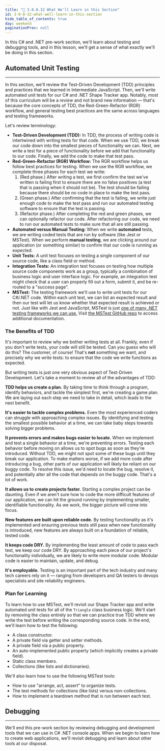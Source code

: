 ```yaml
---
title: "📓 3.0.0.32 What We'll Learn in this Section"
id: 3-0-0-32-what-well-learn-in-this-section
hide_table_of_contents: true
day: weekend
paginationPrev: null
---
```


In this C# and .NET pre-work section, we'll learn about testing and debugging tools, and in this lesson, we'll get a sense of what exactly we'll be doing in this section.

## Automated Unit Testing
---

In this section, we'll review the Test-Driven Development (TDD) principles and practices that we learned in Intermediate JavaScript. Then, we'll write automated unit tests for our C# and .NET Shape Tracker app. Notably, most of this curriculum will be a _review_ and not brand new information — that's because the core concepts of TDD, the Red-Green-Refactor (RGR) workflow, and general testing best practices are the same across languages and testing frameworks.

Let's review terminology:

* **Test-Driven Development (TDD):** In TDD, the process of writing code is intertwined with writing tests for that code. When we use TDD, we break our code down into the smallest pieces of functionality we can. Next, we write a test for a piece of functionality before we add that functionality to our code. Finally, we add the code to make that test pass.
* **Red-Green-Refactor (RGR) Workflow:** The RGR workflow helps us follow best practices for testing. When we use the RGR workflow, we complete three phases for each test we write:
  1. (Red phase.) After writing a test, we first confirm the test we've written is failing first to ensure there are no false positives (a test that is passing when it should not be). The test should be failing because there should be no code in place to make the test pass.
  2. (Green phase.) After confirming that the test is failing, we write just enough code to make the test pass and run our automated testing software to ensure that the test is passing.
  3. (Refactor phase.) After completing the red and green phases, we can optionally refactor our code. After refactoring our code, we need to run our automated tests to make sure that all are still passing.
* **Automated versus Manual Testing:** When we write **automated** tests, we are writing coded tests that are run by software (like Jest or MSTest). When we perform **manual testing**, we are clicking around our application (or something similar) to confirm that our code is running as expected. 
* **Unit Tests:** A unit test focuses on testing a single component of our source code, like a class field or method.
* **Integration Tests:** An integration test focuses on testing how multiple source code components work as a group, typically a combination of business logic and user interface logic. For example, an integration test might check that a user can properly fill out a form, submit it, and be re-routed to a "success page".
* **MSTest:** The testing framework we'll use to write unit tests for our C#/.NET code. Within each unit test, we can list an expected result and then our test will let us know whether that expected result is achieved or not. Just like with Jest and JavaScript, MSTest is just [one of many .NET testing frameworks we can use.](https://learn.microsoft.com/en-us/dotnet/core/testing/) Visit [the MSTest GitHub repo](https://github.com/microsoft/testfx) to access additional documentation.

### The Benefits of TDD

It's important to review why we bother writing tests at all. Frankly, even if you don't write tests, your code will still be tested. Can you guess who will do this? The customer, of course! That's **not** something we want, and precisely why we write tests: to ensure that the code we write functions as expected. 

But writing tests is just one very obvious aspect of Test-Driven Development. Let's take a moment to review all of the advantages of TDD:

**TDD helps us create a plan.** By taking time to think through a program, identify behaviors, and tackle the simplest first, we're creating a game plan. We are laying out each step we need to take in detail, which leads to the next benefit.

**It's easier to tackle complex problems.** Even the most experienced coders can struggle with approaching complex issues. By identifying and testing the smallest possible behavior at a time, we can take baby steps towards solving bigger problems.

**It prevents errors and makes bugs easier to locate.** When we implement and test a single behavior at a time, we're preventing errors. Testing each behavior before moving on allows us to spot bugs as soon as they're introduced. Without TDD, we might not spot some of these bugs until they break our application. To make matters worse, if we add more code after introducing a bug, other parts of our application will likely be reliant on our buggy code. To resolve this issue, we'd need to locate the bug, resolve it, and potentially alter all the code that depends on the buggy code. That's a lot of work.

**It allows us to create projects faster.** Starting a complex project can be daunting. Even if we aren't sure how to code the more difficult features of our application, we can hit the ground running by implementing smaller, identifiable functionality. As we work, the bigger picture will come into focus.

**New features are built upon reliable code.** By testing functionality as it's implemented and ensuring previous tests still pass when new functionality is introduced, new features are always built on a foundation of reliable, tested code.

**It keeps code DRY.** By implementing the least amount of code to pass each test, we keep our code DRY. By approaching each piece of our project's functionality individually, we are likely to write more modular code. Modular code is easier to maintain, update, and debug.

**It's employable.** Testing is an important part of the tech industry and many tech careers rely on it — ranging from developers and QA testers to devops specialists and site reliability engineers.

### Plan for Learning

To learn how to use MSTest, we'll revisit our Shape Tracker app and write automated unit tests for all of the `Triangle` class business logic. We'll start by removing the class entirely so that we can practice true TDD where we write the test before writing the corresponding source code. In the end, we'll learn how to test the following:

* A class constructor.
* A private field via getter and setter methods.
* A private field via a public property.
* An auto-implemented public property (which implicitly creates a private field).
* Static class members.
* Collections (like lists and dictionaries).

We'll also learn how to use the following MSTest tools:

* How to use "arrange, act, assert" to organize tests.
* The test methods for collections (like lists) versus non-collections.
* How to implement a teardown method that is run between each test.

## Debugging
---

We'll end this pre-work section by reviewing debugging and development tools that we can use in C# .NET console apps. When we begin to learn how to create web applications, we'll revisit debugging and learn about other tools at our disposal. 
